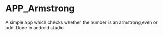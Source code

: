 # APP_Armstrong
A simple app which checks whether the number is an armstrong,even or odd. 
Done in android studio.
